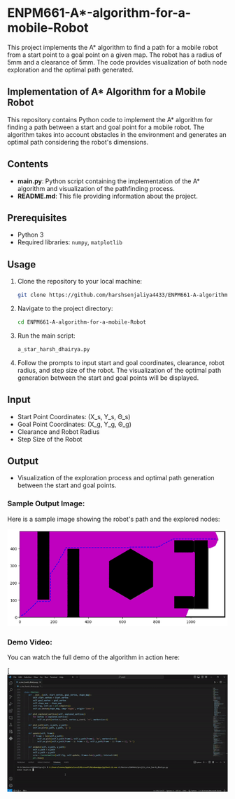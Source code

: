 # ENPM661-A*-algorithm-for-a-mobile-Robot
This project implements the A* algorithm to find a path for a mobile robot from a start point to a goal point on a given map. The robot has a radius of 5mm and a clearance of 5mm. The code provides visualization of both node exploration and the optimal path generated.

## Implementation of A* Algorithm for a Mobile Robot

This repository contains Python code to implement the A* algorithm for finding a path between a start and goal point for a mobile robot. The algorithm takes into account obstacles in the environment and generates an optimal path considering the robot's dimensions.

## Contents

- **main.py**: Python script containing the implementation of the A* algorithm and visualization of the pathfinding process.
- **README.md**: This file providing information about the project.

## Prerequisites

- Python 3
- Required libraries: `numpy`, `matplotlib`

## Usage

1. Clone the repository to your local machine:

    ```bash
    git clone https://github.com/harshsenjaliya4433/ENPM661-A-algorithm-for-a-mobile-Robot/a_star_harsh_dhairya.py
    ```

2. Navigate to the project directory:

    ```bash
    cd ENPM661-A-algorithm-for-a-mobile-Robot
    ```

3. Run the main script:

    ```bash
    a_star_harsh_dhairya.py
    ```

4. Follow the prompts to input start and goal coordinates, clearance, robot radius, and step size of the robot. The visualization of the optimal path generation between the start and goal points will be displayed.

## Input

- Start Point Coordinates: (X_s, Y_s, Θ_s)
- Goal Point Coordinates: (X_g, Y_g, Θ_g)
- Clearance and Robot Radius
- Step Size of the Robot

## Output

- Visualization of the exploration process and optimal path generation between the start and goal points.

### Sample Output Image:

Here is a sample image showing the robot's path and the explored nodes:

![A* Pathfinding Output](output.png)

### Demo Video:

You can watch the full demo of the algorithm in action here:

[![Watch the Video](a_star_harsh_dhairya.gif)

